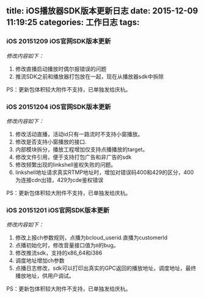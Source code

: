 title: iOS播放器SDK版本更新日志
date: 2015-12-09 11:19:25
categories: 工作日志
tags:
---


### iOS 20151209 iOS官网SDK版本更新

*修改内容如下：*

1. 修改直播启动播放时偶尔报错误的问题
2. 推流SDK之前和播放器打包放在一起，现在从播放器sdk中拆除


PS：更新包体积较大附件不支持，已单独发给庆杭。

### iOS 20151204 iOS官网SDK版本更新

*修改内容如下：*

1. 修改活动直播，活动id只有一路流时不支持小窗播放。
2. 修改是否支持小窗播放的接口.
3. 内部模块拆分，播放工程增加仅支持点播播放的target。
4. 修改文件引用，便于支持打包广告和非广告的sdk
5. 修改频繁出现的linkshell鉴权失败的问题。
6. linkshell地址请求真实RTMP地址时，增加对错误码400和429的区分，400 为连接cdn出错，429为cde鉴权错误



PS：更新包体积较大附件不支持，已单独发给庆杭。





### iOS 20151201 iOS官网SDK版本更新

*修改内容如下：*

1. 修改上报ch参数规则，点播为bcloud_userid.直播为customerId
2. 点播初始化时，修改音量接口值为`0`的bug。
3. 修改推流sdk，支持的x86_64和i386
4. 调度地址增加ch参数
5. 点播日志修改，sdk可以打印出真实的GPC返回的播放地址，调度地址，最终播放地址，供用户调试。



PS：更新包体积较大附件不支持，已单独发给庆杭。
